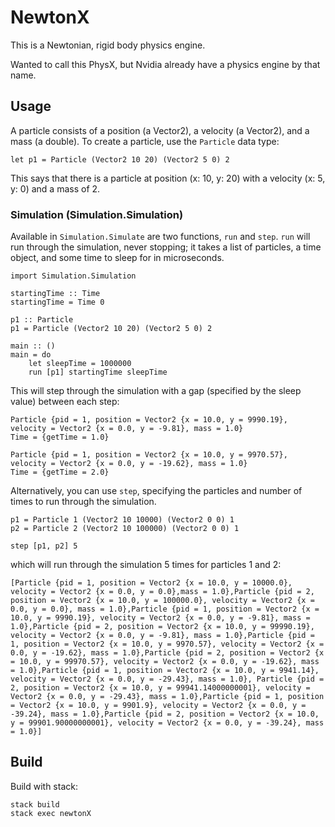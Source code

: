 # NewtonX

This is a Newtonian, rigid body physics engine.

Wanted to call this PhysX, but Nvidia already have a physics engine by that name. 

## Usage

A particle consists of a position (a Vector2), a velocity (a Vector2), and a mass (a double). To create a particle, use the `Particle` data type:

```
let p1 = Particle (Vector2 10 20) (Vector2 5 0) 2
```

This says that there is a particle at position (x: 10, y: 20) with a velocity (x: 5, y: 0) and a mass of 2.

### Simulation (Simulation.Simulation)

Available in `Simulation.Simulate` are two functions, `run` and `step`. `run` will run through the simulation, never stopping; it takes a list of particles, a time object, and some time to sleep for in microseconds.

```
import Simulation.Simulation

startingTime :: Time
startingTime = Time 0

p1 :: Particle
p1 = Particle (Vector2 10 20) (Vector2 5 0) 2

main :: ()
main = do
    let sleepTime = 1000000
    run [p1] startingTime sleepTime
```

This will step through the simulation with a gap (specified by the sleep value) between each step:

```
Particle {pid = 1, position = Vector2 {x = 10.0, y = 9990.19}, velocity = Vector2 {x = 0.0, y = -9.81}, mass = 1.0}
Time = {getTime = 1.0}

Particle {pid = 1, position = Vector2 {x = 10.0, y = 9970.57}, velocity = Vector2 {x = 0.0, y = -19.62}, mass = 1.0}
Time = {getTime = 2.0}
```

Alternatively, you can use `step`, specifying the particles and number of times to run through the simulation.

```
p1 = Particle 1 (Vector2 10 10000) (Vector2 0 0) 1
p2 = Particle 2 (Vector2 10 100000) (Vector2 0 0) 1

step [p1, p2] 5
```

which will run through the simulation 5 times for particles 1 and 2:

```
[Particle {pid = 1, position = Vector2 {x = 10.0, y = 10000.0}, velocity = Vector2 {x = 0.0, y = 0.0},mass = 1.0},Particle {pid = 2, position = Vector2 {x = 10.0, y = 100000.0}, velocity = Vector2 {x = 0.0, y = 0.0}, mass = 1.0},Particle {pid = 1, position = Vector2 {x = 10.0, y = 9990.19}, velocity = Vector2 {x = 0.0, y = -9.81}, mass = 1.0},Particle {pid = 2, position = Vector2 {x = 10.0, y = 99990.19}, velocity = Vector2 {x = 0.0, y = -9.81}, mass = 1.0},Particle {pid = 1, position = Vector2 {x = 10.0, y = 9970.57}, velocity = Vector2 {x = 0.0, y = -19.62}, mass = 1.0},Particle {pid = 2, position = Vector2 {x = 10.0, y = 99970.57}, velocity = Vector2 {x = 0.0, y = -19.62}, mass = 1.0},Particle {pid = 1, position = Vector2 {x = 10.0, y = 9941.14}, velocity = Vector2 {x = 0.0, y = -29.43}, mass = 1.0}, Particle {pid = 2, position = Vector2 {x = 10.0, y = 99941.14000000001}, velocity = Vector2 {x = 0.0, y = -29.43}, mass = 1.0},Particle {pid = 1, position = Vector2 {x = 10.0, y = 9901.9}, velocity = Vector2 {x = 0.0, y = -39.24}, mass = 1.0},Particle {pid = 2, position = Vector2 {x = 10.0, y = 99901.90000000001}, velocity = Vector2 {x = 0.0, y = -39.24}, mass = 1.0}]
```

## Build 

Build with stack:

```
stack build
stack exec newtonX
```
